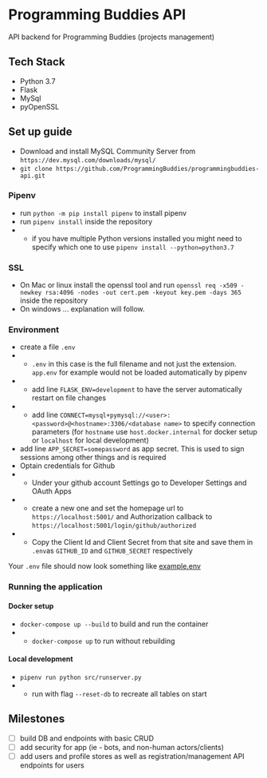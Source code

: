 # Programming Buddies API
API backend for Programming Buddies (projects management)

## Tech Stack
- Python 3.7
- Flask
- MySql
- pyOpenSSL

## Set up guide
- Download and install MySQL Community Server from `https://dev.mysql.com/downloads/mysql/`
- `git clone https://github.com/ProgrammingBuddies/programmingbuddies-api.git`

### Pipenv
- run `python -m pip install pipenv` to install pipenv
- run `pipenv install` inside the repository
- - if you have multiple Python versions installed you might need to specify which one to use `pipenv install --python=python3.7`

### SSL
- On Mac or linux install the openssl tool and run `openssl req -x509 -newkey rsa:4096 -nodes -out cert.pem -keyout key.pem -days 365` inside the repository
- On windows ... explanation will follow.

### Environment
- create a file `.env`
- - `.env` in this case is the full filename and not just the extension. `app.env` for example would not be loaded automatically by pipenv
- - add line `FLASK_ENV=development` to have the server automatically restart on file changes
- - add line `CONNECT=mysql+pymysql://<user>:<password>@<hostname>:3306/<database name>` to specify connection parameters (for `hostname` use `host.docker.internal` for docker setup or `localhost` for local development)
- add line `APP_SECRET=somepassword` as app secret. This is used to sign sessions among other things and is required
- Optain credentials for Github
- - Under your github account Settings go to Developer Settings and OAuth Apps
- - create a new one and set the homepage url to `https://localhost:5001/` and Authorization callback to `https://localhost:5001/login/github/authorized`
- - Copy the Client Id and Client Secret from that site and save them in `.env`as `GITHUB_ID` and `GITHUB_SECRET` respectively

Your `.env` file should now look something like [example.env](https://github.com/ProgrammingBuddies/programmingbuddies-api/blob/develop/example.env)

### Running the application
#### Docker setup
- `docker-compose up --build` to build and run the container
- - `docker-compose up` to run without rebuilding

#### Local development
- `pipenv run python src/runserver.py`
- - run with flag `--reset-db` to recreate all tables on start

## Milestones
- [ ] build DB and endpoints with basic CRUD
- [ ] add security for app (ie - bots, and non-human actors/clients)
- [ ] add users and profile stores as well as registration/management API endpoints for users
